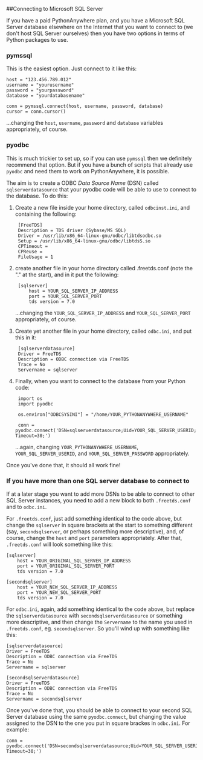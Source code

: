 
<!--
.. title: Connecting to Microsoft SQL Server
.. slug: MSSQLServer
.. date: 2015-05-13 14:35:28 UTC+01:00
.. tags:
.. category:
.. link:
.. description:
.. type: text
-->





##Connecting to Microsoft SQL Server

If you have a paid PythonAnywhere plan, and you have a Microsoft SQL Server
database elsewhere on the Internet that you want to connect to (we don't host
SQL Server ourselves) then you have two options in terms of Python packages
to use.

### pymssql

This is the easiest option.  Just connect to it like this:

    host = "123.456.789.012"
    username = "yourusername"
    password = "yourpassword"
    database = "yourdatabasename"

    conn = pymssql.connect(host, username, password, database)
    cursor = conn.cursor()

...changing the `host`, `username`, `password` and `database` variables
appropriately, of course.


### pyodbc

This is much trickier to set up, so if you can use `pymssql` then we definitely
recommend that option.   But if you have a bunch of scripts that already use
`pyodbc` and need them to work on PythonAnywhere, it is possible.

The aim is to create a ODBC *Data Source Name* (DSN) called `sqlserverdatasource`
that your pyodbc code will be able to use to connect to the database.  To do this:


1. Create a new file inside your home directory, called `odbcinst.ini`, and containing the following:

        [FreeTDS]
        Description = TDS driver (Sybase/MS SQL)
        Driver = /usr/lib/x86_64-linux-gnu/odbc/libtdsodbc.so
        Setup = /usr/lib/x86_64-linux-gnu/odbc/libtdsS.so
        CPTimeout =
        CPReuse =
        FileUsage = 1

2. create another file in your home directory called .freetds.conf (note the "." at the start), and in it put the following:

        [sqlserver]
            host = YOUR_SQL_SERVER_IP_ADDRESS
            port = YOUR_SQL_SERVER_PORT
            tds version = 7.0

    ...changing the `YOUR_SQL_SERVER_IP_ADDRESS` and `YOUR_SQL_SERVER_PORT` appropriately, of course.

3. Create yet another file in your home directory, called `odbc.ini`, and put this in it:

        [sqlserverdatasource]
        Driver = FreeTDS
        Description = ODBC connection via FreeTDS
        Trace = No
        Servername = sqlserver

4. Finally, when you want to connect to the database from your Python code:

        import os
        import pyodbc

        os.environ["ODBCSYSINI"] = "/home/YOUR_PYTHONANYWHERE_USERNAME"

        conn = pyodbc.connect('DSN=sqlserverdatasource;Uid=YOUR_SQL_SERVER_USERID;Pwd=YOUR_SQL_SERVER_PASSWORD;Encrypt=yes;Connection Timeout=30;')

    ...again, changing `YOUR_PYTHONANYWHERE_USERNAME`, `YOUR_SQL_SERVER_USERID`,
and `YOUR_SQL_SERVER_PASSWORD` appropriately.

Once you've done that, it should all work fine!

### If you have more than one SQL server database to connect to

If at a later stage you want to add more DSNs to be able to connect to other
SQL Server instances, you need to add a new block to both `.freetds.conf`
and to `odbc.ini`.

For `.freetds.conf`, just add something identical to the code above, but
change the `sqlserver` in
square brackets at the start to something different (say, `secondsqlserver`, or
perhaps something more descriptive), and, of course, change the `host` and `port`
parameters appropriately.  After that, `.freetds.conf` will look something like this:

    [sqlserver]
        host = YOUR_ORIGINAL_SQL_SERVER_IP_ADDRESS
        port = YOUR_ORIGINAL_SQL_SERVER_PORT
        tds version = 7.0

    [secondsqlserver]
        host = YOUR_NEW_SQL_SERVER_IP_ADDRESS
        port = YOUR_NEW_SQL_SERVER_PORT
        tds version = 7.0

For `odbc.ini`, again, add something identical to the code above, but
replace the `sqlserverdatasource` with `secondsqlserverdatasource` or something
more descriptive, and then change the `Servername` to the name you used in
`.freetds.conf`, eg. `secondsqlserver`.  So you'll wind up with something like this:

    [sqlserverdatasource]
    Driver = FreeTDS
    Description = ODBC connection via FreeTDS
    Trace = No
    Servername = sqlserver

    [secondsqlserverdatasource]
    Driver = FreeTDS
    Description = ODBC connection via FreeTDS
    Trace = No
    Servername = secondsqlserver

Once you've done that, you should be able to connect to your second SQL Server
database using the same `pyodbc.connect`, but changing the value assigned to the
DSN to the one you put in square brackes in `odbc.ini`.  For example:

    conn = pyodbc.connect('DSN=secondsqlserverdatasource;Uid=YOUR_SQL_SERVER_USERID;Pwd=YOUR_SQL_SERVER_PASSWORD;Encrypt=yes;Connection Timeout=30;')
